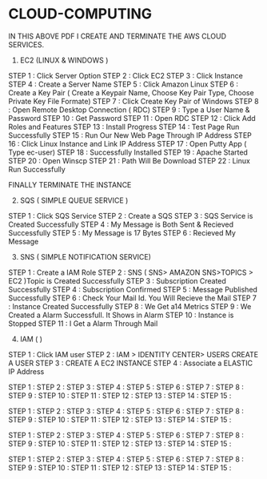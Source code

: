 # CLOUD-COMPUTING

IN THIS ABOVE PDF I CREATE AND TERMINATE THE AWS CLOUD SERVICES.

1. EC2 (LINUX & WINDOWS )

STEP 1 : Click Server Option
STEP 2 : Click EC2
STEP 3 : Click Instance
STEP 4 : Create a Server Name
STEP 5 : Click Amazon Linux
STEP 6 : Create a Key Pair ( Create a Keypair Name, Choose Key Pair Type, Choose Private Key File Formate)
STEP 7 : Click Create Key Pair of Windows
STEP 8 : Open Remote Desktop Connection ( RDC)
STEP 9 : Type a User Name & Password
STEP 10 : Get Password
STEP 11 : Open RDC
STEP 12 : Click Add Roles and Features
STEP 13 : Install Progress
STEP 14 : Test Page Run Successfully
STEP 15 : Run Our New Web Page Through IP Address 
STEP 16 : Click Linux Instance and Link IP Address
STEP 17 : Open Putty App ( Type ec-user)
STEP 18 : Successfully Installed 
STEP 19 : Apache Started
STEP 20 : Open Winscp
STEP 21 : Path Will Be Download
STEP 22 : Linux Run Successfully

FINALLY TERMINATE THE INSTANCE 


2. SQS ( SIMPLE QUEUE SERVICE )

STEP 1 : Click SQS Service
STEP 2 : Create a SQS
STEP 3 : SQS Service is Created Successfully
STEP 4 : My Message is Both Sent & Recieved Successfully
STEP 5 : My Message is 17 Bytes
STEP 6 : Recieved My Message

3. SNS ( SIMPLE NOTIFICATION SERVICE)

STEP 1 : Create a IAM Role 
STEP 2 : SNS ( SNS> AMAZON SNS>TOPICS > EC2 )Topic is Created Successfully
STEP 3 : Subscription Created Successfully
STEP 4 : Subscription Confirmed
STEP 5 : Message Published Successfully
STEP 6 : Check Your Mail Id. You Will Recieve the Mail
STEP 7 : Instance Created Successfully
STEP 8 : We Get a14 Metrics
STEP 9 : We Created a Alarm Successfull. It Shows in Alarm
STEP 10 : Instance is Stopped
STEP 11 : I Get a Alarm Through Mail


4. IAM ( )

STEP 1 : Click IAM user 
STEP 2 : IAM > IDENTITY CENTER> USERS CREATE A USER
STEP 3 : CREATE A EC2 INSTANCE 
STEP 4 : Associate a ELASTIC IP Address






STEP 1 : 
STEP 2 : 
STEP 3 : 
STEP 4 : 
STEP 5 : 
STEP 6 : 
STEP 7 : 
STEP 8 : 
STEP 9 : 
STEP 10 : 
STEP 11 : 
STEP 12 : 
STEP 13 : 
STEP 14 : 
STEP 15 :





STEP 1 : 
STEP 2 : 
STEP 3 : 
STEP 4 : 
STEP 5 : 
STEP 6 : 
STEP 7 : 
STEP 8 : 
STEP 9 : 
STEP 10 : 
STEP 11 : 
STEP 12 : 
STEP 13 : 
STEP 14 : 
STEP 15 :











STEP 1 : 
STEP 2 : 
STEP 3 : 
STEP 4 : 
STEP 5 : 
STEP 6 : 
STEP 7 : 
STEP 8 : 
STEP 9 : 
STEP 10 : 
STEP 11 : 
STEP 12 : 
STEP 13 : 
STEP 14 : 
STEP 15 :










STEP 1 : 
STEP 2 : 
STEP 3 : 
STEP 4 : 
STEP 5 : 
STEP 6 : 
STEP 7 : 
STEP 8 : 
STEP 9 : 
STEP 10 : 
STEP 11 : 
STEP 12 : 
STEP 13 : 
STEP 14 : 
STEP 15 :
